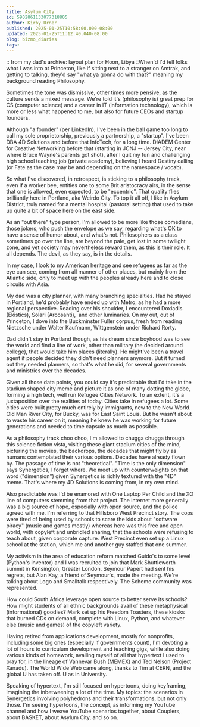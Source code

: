 ```yaml
---
title: Asylum City
id: 5902861133077318805
author: Kirby Urner
published: 2025-01-25T10:58:00.000-08:00
updated: 2025-01-25T11:12:40.040-08:00
blog: bizmo_diaries
tags: 
---
```


[](https://blogger.googleusercontent.com/img/b/R29vZ2xl/AVvXsEjqoBUhmxoyoXP0gc0EgwsIVsWzv3KP8zot_Pl87ISRLhOJRxum0GYz1K8osvizCwhxZBFIMgkjFT4ggKONkRMiCpOwWz7DqMWLNuNK6x33WXwd7R4YJBNVaSvyy5lJc_pLEW8aybFIT5KOyuWEq-QPxJIESiZRiQ-QMu94FxqesuAemAhidicI/s1244/Screen%20Shot%202025-01-22%20at%209.06.59%20AM.png):: from my dad's archive: layout plan for Hoon, Libya ::When'd I'd tell folks what I was into at Princeton, like if sitting next to a stranger on Amtrak, and getting to talking, they'd say "what ya gonna do with that?" meaning my background reading Philosophy. 

Sometimes the tone was dismissive, other times more pensive, as the culture sends a mixed message. We're told it's (philosophy is) great prep for CS (computer science) and a career in IT (information technology), which is more or less what happened to me, but also for future CEOs and startup founders. 

Although "a founder" (per LinkedIn), I've been in the ball game too long to call my sole proprietorship, previously a partnership, a "startup". I've been DBA 4D Solutions and before that InfoTech, for a long time. DIADEM Center for Creative Networking before that (starting in JCNJ -- Jersey City, near where Bruce Wayne's parents got shot), after I quit my fun and challenging high school teaching job (private academy), believing I heard Destiny calling (or Fate as the case may be and depending on the namespace / vocab).

So what I've discovered, in retrospect, is sticking to a philosophy track, even if a worker bee, entitles one to some Brit aristocracy airs, in the sense that one is allowed, even expected, to be "eccentric". That quality flies brilliantly here in Portland, aka Weirdo City. To top it all off, I like in Asylum District, truly named for a mental hospital (pastoral setting) that used to take up quite a bit of space here on the east side.

As an "out there" type person, I'm allowed to be more like those comedians, those jokers, who push the envelope as we say, regarding what's OK to have a sense of humor about, and what's not. Philosophers as a class sometimes go over the line, are beyond the pale, get lost in some twilight zone, and yet society may nevertheless reward them, as this is their role. It all depends. The devil, as they say, is in the details.

In my case, I look to my American heritage and see refugees as far as the eye can see, coming from all manner of other places, but mainly from the Atlantic side, only to meet up with the peoples already here and to close circuits with Asia. 

My dad was a city planner, with many branching specialties. Had he stayed in Portland, he'd probably have ended up with Metro, as he had a more regional perspective. Reading over his shoulder, I encountered Doxiadis (Ekistics), Solari (Arcosanti),  and other luminaries. On my out, out of Princeton, I dove into the Buckminster Fuller corpus, fresh from reading Nietzsche under Walter Kaufmann, Wittgenstein under Richard Rorty.

Dad didn't stay in Portland though, as his dream since boyhood was to see the world and find a line of work, other than military (he decided around college), that would take him places (literally). He might've been a travel agent if people decided they didn't need planners anymore. But it turned out they needed planners, so that's what he did, for several governments and ministries over the decades.

Given all those data points, you could say it's predictable that I'd take in the stadium shaped city meme and picture it as one of many dotting the globe, forming a high tech, well run Refugee Cities Network. To an extent, it's a juxtaposition over the realities of today. Cities take in refugees a lot. Some cities were built pretty much entirely by immigrants, new to the New World.  Old Man River City, for Bucky, was for East Saint Louis. But he wasn't about to waste his career on it, meaning he knew he was working for future generations and needed to time capsule as much as possible.

As a philosophy track choo choo, I'm allowed to chugga chugga through this science fiction vista, visiting these giant stadium cities of the mind, picturing the movies, the backdrops, the decades that might fly by as humans contemplated their various options. Decades have already flown by. The passage of time is not "theoretical". "Time is the only dimension" says Synergetics, I forget where. We meet up with counterweights on that word ("dimension") given Synergetics is richly textured with the "4D" meme. That's where my 4D Solutions is coming from, in my own mind.

Also predictable was I'd be enamored with One Laptop Per Child and the XO line of computers stemming from that project. The internet more generally was a big source of hope, especially with open source, and the police agreed with me. I'm referring to that Hillsboro West Precinct story. The cops were tired of being used by schools to scare the kids about "software piracy" (music and games mostly) whereas here was this free and open world, with copyleft and unbridled sharing, that the schools were refusing to teach about, given corporate capture. West Precinct even set up a Linux school at the station, which me and another guy staffed that one summer.

My activism in the area of education reform matched Guido's to some level (Python's inventor) and I was recruited to join that Mark Shuttleworth summit in Kensington, Greater London. Seymour Papert had sent his regrets, but Alan Kay, a friend of Seymour's, made the meeting. We're talking about Logo and Smalltalk respectively. The Scheme community was represented. 

How could South Africa leverage open source to better serve its schools? How might students of all ethnic backgrounds avail of these metaphysical (informational) goodies? Mark set up his Freedom Toasters, these kiosks that burned CDs on demand, complete with Linux, Python, and whatever else (music and games) of the copyleft variety.

Having retired from applications development, mostly for nonprofits, including some big ones (especially if governments count), I'm devoting a lot of hours to curriculum development and teaching gigs, while also doing various kinds of homework, availing myself of all that hypertext I used to pray for, in the lineage of Vannevar Bush (MEMEX) and Ted Nelson (Project Xanadu). The World Wide Web came along, thanks to Tim at CERN, and the global U has taken off. U as in University.

Speaking of hypertext, I'm still focused on hypertoons, doing keyframing, imagining the inbetweening a lot of the time. My topics: the scenarios in Synergetics involving polyhedrons and their transformations, but not only those. I'm seeing hypertoons, the concept, as informing my YouTube channel and how I weave YouTube scenarios together, about Couplers, about BASKET, about Asylum City, and so on.